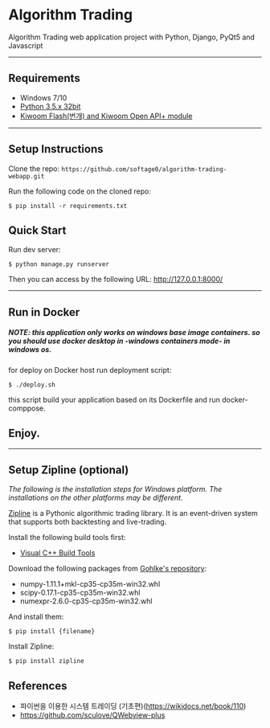 # Algorithm Trading

Algorithm Trading web application project with Python, Django, PyQt5 and Javascript

---

## Requirements

* Windows 7/10
* [Python 3.5.x 32bit](https://www.python.org/)
* [Kiwoom Flash(번개) and Kiwoom Open API+ module](https://www2.kiwoom.com/nkw.templateFrameSet.do?m=m1408000000)

---

## Setup Instructions

Clone the repo: `https://github.com/softage0/algorithm-trading-webapp.git`

Run the following code on the cloned repo:
```
$ pip install -r requirements.txt
```


## Quick Start

Run dev server:
```
$ python manage.py runserver
```

Then you can access by the following URL:
http://127.0.0.1:8000/

---

## Run in Docker

##### NOTE: this application only works on windows base image containers. so you should use docker desktop in -windows containers mode- in windows os.
  
for deploy on Docker host run deployment script:

```
$ ./deploy.sh
```

this script build your application based on its Dockerfile and run docker-comppose.

## Enjoy.

---

## Setup Zipline (optional)

*The following is the installation steps for Windows platform. The installations on the other platforms may be different.*

[Zipline](http://www.zipline.io/) is a Pythonic algorithmic trading library. It is an event-driven system that supports both backtesting and live-trading.


Install the following build tools first:

* [Visual C++ Build Tools](http://landinghub.visualstudio.com/visual-cpp-build-tools)

Download the following packages from [Gohlke's repository](http://www.lfd.uci.edu/~gohlke/pythonlibs/):

* numpy-1.11.1+mkl-cp35-cp35m-win32.whl
* scipy-0.17.1-cp35-cp35m-win32.whl
* numexpr-2.6.0-cp35-cp35m-win32.whl

And install them:
```
$ pip install {filename} 
```

Install Zipline:
```
$ pip install zipline 
```


## References
* 파이썬을 이용한 시스템 트레이딩 (기초편)(https://wikidocs.net/book/110)
* https://github.com/sculove/QWebview-plus
